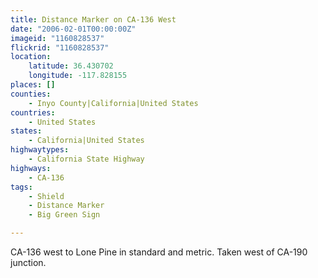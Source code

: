 ```yaml
---
title: Distance Marker on CA-136 West
date: "2006-02-01T00:00:00Z"
imageid: "1160828537"
flickrid: "1160828537"
location:
    latitude: 36.430702
    longitude: -117.828155
places: []
counties:
    - Inyo County|California|United States
countries:
    - United States
states:
    - California|United States
highwaytypes:
    - California State Highway
highways:
    - CA-136
tags:
    - Shield
    - Distance Marker
    - Big Green Sign

---
```

CA-136 west to Lone Pine in standard and metric.  Taken west of CA-190 junction.